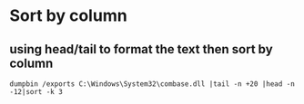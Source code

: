 # Sort by column
## using head/tail to format the text then sort by column
    dumpbin /exports C:\Windows\System32\combase.dll |tail -n +20 |head -n -12|sort -k 3